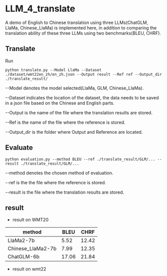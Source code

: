 # LLM_4_translate
A demo of English to Chinese translation using three LLMs(ChatGLM, LlaMa, Chinese_LlaMa) is implemented here, in addition to comparing the translation ability of these three LLMs using two benchmarks(BLEU, CHRF).

## Translate
Run
```
python translate.py --Model LlaMa --Dataset ./dataset/wmt22en_zh/en_zh.json --Output result --Ref ref --Output_dir ./translate_result/
```
--Model denotes the model selected(LlaMa, GLM, Chinese_LlaMa).

--Dataset indicates the location of the dataset, the data needs to be saved in a json file based on the Chinese and English parts.

--Output is the name of the file where the translation results are stored.

--Ref is the name of the file where the reference is stored.

--Output_dir is the folder where Output and Reference are located.

## Evaluate
```
python evaluation.py --method BLEU --ref ./translate_result/GLM/... --result ./translate_result/GLM/...
```
--method denotes the chosen method of evaluation.

--ref is the the file where the reference is stored.

--result is the file where the translation results are stored.

## result
* result on WMT20

| method| BLEU | CHRF |
| ------ | ------ | ------ |
| LlaMa2-7b| 5.52  | 12.42  |
| Chinese_LlaMa2-7b  | 7.99  | 12.35  |
| ChatGLM-6b  | 17.06  | 21.84  |

* result on wmt22

